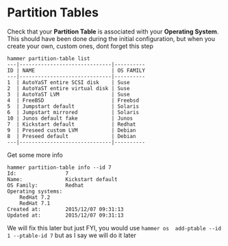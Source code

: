 # Partition Tables

Check that your **Partition Table** is associated with your **Operating System**. This should have been done during the initial configuration, but when you create your own, custom ones, dont forget this step

```
hammer partition-table list
---|------------------------------|----------
ID | NAME                         | OS FAMILY
---|------------------------------|----------
1  | AutoYaST entire SCSI disk    | Suse     
2  | AutoYaST entire virtual disk | Suse     
3  | AutoYaST LVM                 | Suse     
4  | FreeBSD                      | Freebsd  
5  | Jumpstart default            | Solaris  
6  | Jumpstart mirrored           | Solaris  
10 | Junos default fake           | Junos    
7  | Kickstart default            | Redhat   
9  | Preseed custom LVM           | Debian   
8  | Preseed default              | Debian   
---|------------------------------|----------

```

Get some more info

```
hammer partition-table info --id 7
Id:                7
Name:              Kickstart default
OS Family:         Redhat
Operating systems: 
    RedHat 7.2
    RedHat 7.1
Created at:        2015/12/07 09:31:13
Updated at:        2015/12/07 09:31:13
```
We will fix this later but just FYI, you would use ```hammer os  add-ptable --id 1 --ptable-id 7``` but as I say we will do it later

